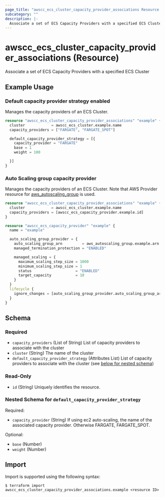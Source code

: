 ```yaml
---
page_title: "awscc_ecs_cluster_capacity_provider_associations Resource - terraform-provider-awscc"
subcategory: ""
description: |-
  Associate a set of ECS Capacity Providers with a specified ECS Cluster
---
```


# awscc_ecs_cluster_capacity_provider_associations (Resource)

Associate a set of ECS Capacity Providers with a specified ECS Cluster

## Example Usage

### Default capacity provider strategy enabled

Manages the capacity providers of an ECS Cluster. 

```terraform
resource "awscc_ecs_cluster_capacity_provider_associations" "example" {
  cluster            = awscc_ecs_cluster.example.name
  capacity_providers = ["FARGATE", "FARGATE_SPOT"]

  default_capacity_provider_strategy = [{
    capacity_provider = "FARGATE"
    base = 1
    weight = 100

  }]
}
```

### Auto Scaling group capacity provider

Manages the capacity providers of an ECS Cluster. Note that AWS Provider resource for [aws_autoscaling_group](https://registry.terraform.io/providers/hashicorp/aws/latest/docs/resources/autoscaling_group) is used.

```terraform
resource "awscc_ecs_cluster_capacity_provider_associations" "example" {
  cluster            = awscc_ecs_cluster.example.name
  capacity_providers = [awscc_ecs_capacity_provider.example.id]
}

resource "awscc_ecs_capacity_provider" "example" {
  name = "example"

  auto_scaling_group_provider = {
    auto_scaling_group_arn         = aws_autoscaling_group.example.arn
    managed_termination_protection = "ENABLED"

    managed_scaling = {
      maximum_scaling_step_size = 1000
      minimum_scaling_step_size = 1
      status                    = "ENABLED"
      target_capacity           = 10
    }
  }
  lifecycle {
    ignore_changes = [auto_scaling_group_provider.auto_scaling_group_arn]
  }
}
```

<!-- schema generated by tfplugindocs -->
## Schema

### Required

- `capacity_providers` (List of String) List of capacity providers to associate with the cluster
- `cluster` (String) The name of the cluster
- `default_capacity_provider_strategy` (Attributes List) List of capacity providers to associate with the cluster (see [below for nested schema](#nestedatt--default_capacity_provider_strategy))

### Read-Only

- `id` (String) Uniquely identifies the resource.

<a id="nestedatt--default_capacity_provider_strategy"></a>
### Nested Schema for `default_capacity_provider_strategy`

Required:

- `capacity_provider` (String) If using ec2 auto-scaling, the name of the associated capacity provider. Otherwise FARGATE, FARGATE_SPOT.

Optional:

- `base` (Number)
- `weight` (Number)

## Import

Import is supported using the following syntax:

```shell
$ terraform import awscc_ecs_cluster_capacity_provider_associations.example <resource ID>
```